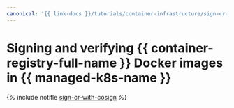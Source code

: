 ```yaml
---
canonical: '{{ link-docs }}/tutorials/container-infrastructure/sign-cr-with-cosign'
---
```


# Signing and verifying {{ container-registry-full-name }} Docker images in {{ managed-k8s-name }}

{% include notitle [sign-cr-with-cosign](../../_tutorials/containers/sign-cr-with-cosign.md) %}